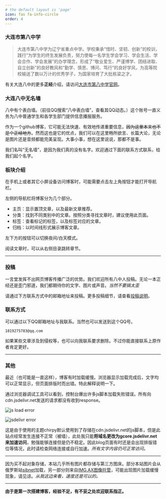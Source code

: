 ```yaml
---
# the default layout is 'page'
icon: fas fa-info-circle
order: 4
---
```

### 大连市第八中学

> 大连市第八中学为辽宁省重点中学。学校秉承“惜时、坚韧、创新”的校训，践行“为学生的终生发展负责，努力使每一名学生学会学习、学会生活、学会合作、学会发展”的办学理念，形成了“敬业爱生、严谨博学、团结进取、自立创新”的良好教风和“勤学、慎思、博问、笃行”的良好学风，为高等院校输送了数以万计的优秀学子，为国家培育了大批栋梁之才。

有关大连八中的更多**正经**介绍，请访问[大连市第八中学官网](http://www.dl8z.com)。

### 大连八中无名墙

八中有个表白墙。（前往QQ搜索“八中表白墙”，查看其QQ动态。）这个账号一直义务为八中普通学生和各学生部门提供信息播报服务。

作为一个github博客，它可能无法快速、有效地传递重要信息，~~因为这里本来也不是个正经地方~~。然而这也是它的优点，我们可以在这里畅所欲言、长篇大论，无论是图片还是音频都能完美呈现。大事小事，想在这里说说，那都不是事。

我们名叫“无名墙”，是因为我们真的没有名字。欢迎通过下面的联系方式联系，给我们起个名字。

### 板块介绍

在手机上或者其它小屏设备访问博客时，可能需要点击左上角按钮才能打开导航栏。

左侧的导航栏将博客分为几个部分。

- 主页：显示置顶文章，以及最新文章推荐。
- 分类：找到不同类别中的文章。按照分类寻找文章时，建议使用此页面。
- 标签：查看标记的标签，以及标签对应的文章。
- 归档：以时间线形式展示博客文章。

左下方的按钮可以切换夜间/白天模式。

阅读文章时，可以从右侧目录跳转章节。

---

### 投稿

一言堂发挥不出网页博客传播广泛的优势。我们欢迎所有八中人投稿。无论一本正经还是歪门邪道，我们都期待你的文字、图片或声音。*当然不要搞太歪*

请通过下方联系方式中的邮箱地址来投稿。更多投稿细节，请查看[投稿说明](../posts/pin-blog/)。

### 联系方式

可以通过以下QQ邮箱地址与我联系。当然也可以发送到这个QQ号。

```
1819275783@qq.com
```

如果某些文章涉及到侵权等，也可以向我联系要求删除。不过你能直接联系上原作者肯定更好。

---

### 其他

最近（也可能是一直这样），博客有时加载缓慢。浏览器显示加载完成后，文字均可以正常显示，但页面排版时而出错。特此解释说明一下。

通过浏览器调试工具可以看到，控制台爆出许多js脚本加载失败错误。所有向cdn.jsdelivr.net发送的请求都没有收到response。

![js load error](https://dataphoto.sibnet.ru/upload/imggreat/1674195540811477560.jpg)

![jsdelivr error](https://dataphoto.sibnet.ru/upload/imggreat/1674195620471477560.jpg)

这是由于使用的主题chirpy默认使用到了存储在cdn.jsdelivr.net的js脚本，但是此站点经常发生连接不正常（被墙），此处我只能**将域名更改为gcore.jsdelivr.net来加速访问**，勉强能够连接但是仍不稳定。因此blog页面有时还是会出现排版错位等情况，此时请检查网络连接或自行加速。*所有文字内容仍可正常访问。*

---

因为买不起对象存储，本站几乎所有图片都存储与第三方图床。部分本站图片会从俄罗斯站[sibnet](https://photo.sibnet.ru/)加载，另一部分则来自[IMG.AX图像托管](https://img.ax/)，可能出现图片加载缓慢现象，请见谅。*从我这边来看，速度还是可以的。*

---

**由于是第一次搭建博客，经验不足，有不妥之处欢迎联系指正。**